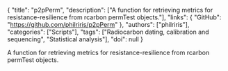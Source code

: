 {
  "title": "p2pPerm",
  "description": ["A function for retrieving metrics for resistance-resilience from rcarbon permTest objects."],
  "links": {
    "GitHub": "https://github.com/philriris/p2pPerm"
  },
  "authors": ["philriris"],
  "categories": ["Scripts"],
  "tags": ["Radiocarbon dating, calibration and sequencing", "Statistical analysis"],
  "doi": null
}

<!-- Generated by csv2md.R – do not edit by hand -->

A function for retrieving metrics for resistance-resilience from rcarbon permTest objects.